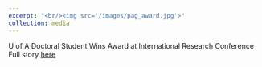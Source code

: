 ```yaml
---
excerpt: "<br/><img src='/images/pag_award.jpg'>"
collection: media
---
```



U of A Doctoral Student Wins Award at International Research Conference
Full story [here](https://news.uark.edu/articles/37819/u-of-a-doctoral-student-wins-award-at-international-research-conference)